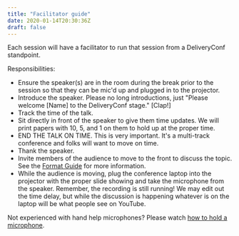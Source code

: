 ```yaml
---
title: "Facilitator guide"
date: 2020-01-14T20:30:36Z
draft: false
---
```


Each session will have a facilitator to run that session from a DeliveryConf standpoint.

Responsibilities:

- Ensure the speaker(s) are in the room during the break prior to the session so that they can be mic'd up and plugged in to the projector.
- Introduce the speaker. Please no long introductions, just "Please welcome [Name] to the DeliveryConf stage." [Clap!]
- Track the time of the talk.
- Sit directly in front of the speaker to give them time updates. We will print papers with 10, 5, and 1 on them to hold up at the proper time.
- END THE TALK ON TIME. This is very important. It's a multi-track conference and folks will want to move on time.
- Thank the speaker.
- Invite members of the audience to move to the front to discuss the topic. See the [Format Guide](/format-guide/) for more information.
- While the audience is moving, plug the conference laptop into the projector with the proper slide showing and take the microphone from the speaker. Remember, the recording is still running! We may edit out the time delay, but while the discussion is happening whatever is on the laptop will be what people see on YouTube.

Not experienced with hand help microphones? Please watch [how to hold a microphone](https://youtu.be/c9ZaQFCxQr8?t=13).
